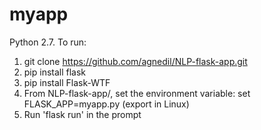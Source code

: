 # myapp
Python 2.7.
To run:
1) git clone https://github.com/agnedil/NLP-flask-app.git
2) pip install flask
3) pip install Flask-WTF
4) From NLP-flask-app/, set the environment variable: set FLASK_APP=myapp.py (export in Linux)
5) Run 'flask run' in the prompt
